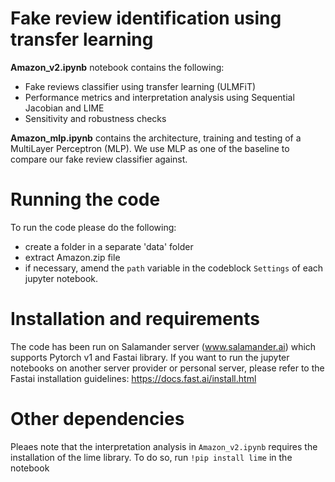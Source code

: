 # Fake review identification using transfer learning

**Amazon_v2.ipynb** notebook contains the following:
- Fake reviews classifier using transfer learning (ULMFiT)
- Performance metrics and interpretation analysis using Sequential Jacobian and LIME
- Sensitivity and robustness checks

**Amazon_mlp.ipynb** contains the architecture, training and testing of a MultiLayer Perceptron (MLP).
We use MLP as one of the baseline to compare our fake review classifier against.

# Running the code
To run the code please do the following:
- create a folder in a separate 'data' folder
- extract Amazon.zip file
- if necessary, amend the `path` variable in the codeblock `Settings` of each jupyter notebook.

# Installation and requirements
The code has been run on Salamander server (www.salamander.ai) which supports Pytorch v1 and Fastai library.
If you want to run the jupyter notebooks on another server provider or personal server, please refer to the Fastai installation guidelines: https://docs.fast.ai/install.html

# Other dependencies
Pleaes note that the interpretation analysis in `Amazon_v2.ipynb` requires the installation of the lime library.
To do so, run `!pip install lime` in the notebook